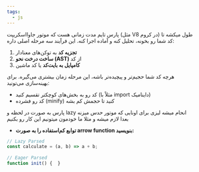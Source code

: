 ```yaml
---
tags:
  - js
---
```


پارس تایم مدت زمانی هست که موتور جاوااسکریپت (مثل V8 در کروم) طول میکشه تا کد شما رو بخونه، تحلیل کنه و آماده اجرا کنه. این فرآیند سه مرحله اصلی داره:
1. **تجزیه کد** به توکن‌های معنادار
2. **ساخت درخت نحو (AST)** از کد
3. **کامپایل به بایت‌کد** یا کد ماشین

هرچه کد شما حجیم‌تر و پیچیده‌تر باشه، این مرحله زمان بیشتری می‌گیره. برای بهینه‌سازی می‌تونید:

- کد رو به بخش‌های کوچکتر تقسیم کنید (مثلاً با import داینامیک)
- کد رو فشرده (minify) کنید تا حجمش کم بشه

پارس به صورت در لحظه و lazy انحام میشه لیزی برای اونایی که موتور حدس میزنه بعدا لازم میشه و مثلا ما خودمون میتونیم این کار رو بکنیم



- **توابع کم‌استفاده را به صورت arrow function بنویسید:**
~~~javascript
// Lazy Parsed 
const calculate = (a, b) => a + b;
    
// Eager Parsed 
function init() {  }